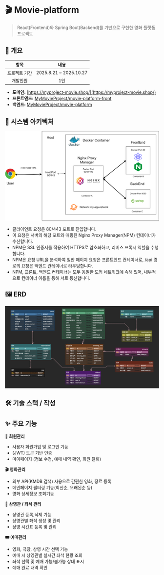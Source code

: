 # 🎬 Movie-platform
> React(Frontend)와 Spring Boot(Backend)를 기반으로 구현한 영화 플랫폼 프로젝트

## 📆 개요

| 항목 | 내용 |
| :---: | :---: |
| 프로젝트 기간 | 2025.8.21 ~ 2025.10.27 |
| 개발인원 | 1인 |

- **도메인:** [https://myproject-movie.shop/](https://myproject-movie.shop/)
- **프론트엔드:** [MyMovieProject/movie-platform-front](https://github.com/MyMovieProject/movie-platform-front)
- **백엔드:** [MyMovieProject/movie-platform](https://github.com/MyMovieProject/movie-platform)

## 🧩 시스템 아키텍처

![프로젝트 아키텍처](./images/architecture.drawio.png)

* 클라이언트 요청은 80/443 포트로 진입합니다.
* 이 요청은 서버의 해당 포트와 매핑된 Nginx Proxy Manager(NPM) 컨테이너가 수신합니다.
* NPM은 SSL 인증서를 적용하여 HTTPS로 암호화하고, 리버스 프록시 역할을 수행합니다.
* NPM은 요청 URL을 분석하여 일반 페이지 요청은 프론트엔드 컨테이너로, /api 경로의 요청은 백엔드 컨테이너로 라우팅합니다.
* NPM, 프론트, 백엔드 컨테이너는 모두 동일한 도커 네트워크에 속해 있어, 내부적으로 컨테이너 이름을 통해 서로 통신합니다.

## 🖼️ ERD

![ERD 다이어그램](./images/ERD.png)

## 🛠️ 기술 스택 / 작성

## ✨ 주요 기능

**👥 회원관리**
  * 사용자 회원가입 및 로그인 기능
  * (JWT) 토큰 기반 인증
  * 마이페이지 (정보 수정, 예매 내역 확인, 회원 탈퇴)

**🎬 영화관리**
  * 외부 API(KMDB 검색) 사용으로 간편한 영화, 장르 등록
  * 메인페이지 필터링 기능(최신순, 오래된순 등)
  * 영화 상세정보 조회기능
  
**🍿 상영관 / 좌석 관리**
  * 상영관 등록,삭제 기능
  * 상영관별 좌석 생성 및 관리
  * 상영 시간표 등록 및 관리
  
**🎟️ 예매관리**
  * 영화, 극장, 상영 시간 선택 기능
  * 예매 시 상영관별 실시간 좌석 현황 조회
  * 좌석 선택 및 예매 가능/불가능 상태 표시
  * 예매 완료 내역 확인
